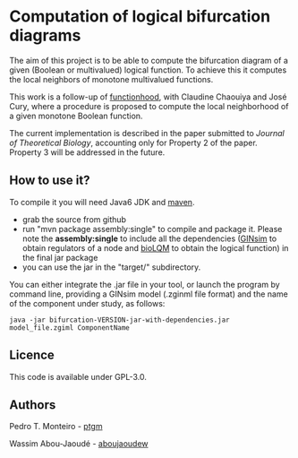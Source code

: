 Computation of logical bifurcation diagrams
===========================================

The aim of this project is to be able to compute the bifurcation diagram of a given (Boolean or multivalued) logical function. To achieve this it computes the local neighbors of monotone multivalued functions.

This work is a follow-up of [functionhood](https://github.com/ptgm/functionhood), with Claudine Chaouiya and José Cury, where a procedure is proposed to compute the local neighborhood of a given monotone Boolean function.

The current implementation is described in the paper submitted to _Journal of Theoretical Biology_, accounting only for Property 2 of the paper. Property 3 will be addressed in the future.

How to use it?
--------------

To compile it you will need Java6 JDK and [maven](http://maven.apache.org/).

* grab the source from github
* run "mvn package assembly:single" to compile and package it. Please note the **assembly:single** to include all the dependencies ([GINsim](http://ginsim.org) to obtain regulators of a node and [bioLQM](http://github.com/colomoto/biolqm) to obtain the logical function) in the final jar package
* you can use the jar in the "target/" subdirectory.

You can either integrate the .jar file in your tool, or launch the program by command line, providing a GINsim model (.zginml file format) and the name of the component under study, as follows:

    java -jar bifurcation-VERSION-jar-with-dependencies.jar model_file.zgiml ComponentName

Licence
-------

This code is available under GPL-3.0.


Authors
-------

Pedro T. Monteiro - [ptgm](https://github.com/ptgm)

Wassim Abou-Jaoudé - [aboujaoudew](https://github.com/aboujaoudew)
